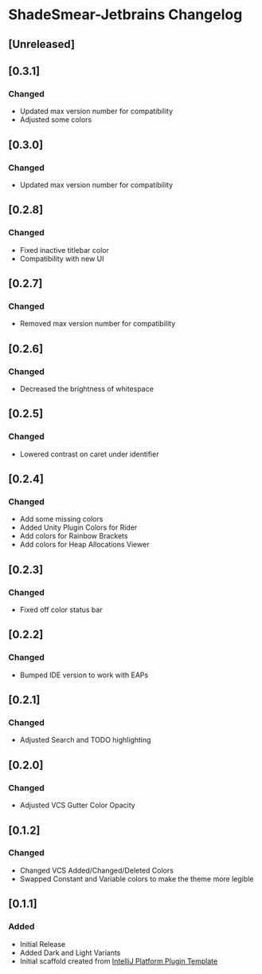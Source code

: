 <!-- Keep a Changelog guide -> https://keepachangelog.com -->

# ShadeSmear-Jetbrains Changelog

## [Unreleased]

## [0.3.1]
### Changed
- Updated max version number for compatibility
- Adjusted some colors

## [0.3.0]
### Changed
- Updated max version number for compatibility

## [0.2.8]
### Changed
- Fixed inactive titlebar color
- Compatibility with new UI

## [0.2.7]
### Changed
- Removed max version number for compatibility

## [0.2.6]
### Changed
- Decreased the brightness of whitespace

## [0.2.5]
### Changed
- Lowered contrast on caret under identifier

## [0.2.4]
### Changed
- Add some missing colors
- Added Unity Plugin Colors for Rider
- Add colors for Rainbow Brackets
- Add colors for Heap Allocations Viewer

## [0.2.3]
### Changed
- Fixed off color status bar

## [0.2.2]
### Changed
- Bumped IDE version to work with EAPs

## [0.2.1]
### Changed
- Adjusted Search and TODO highlighting

## [0.2.0]
### Changed
- Adjusted VCS Gutter Color Opacity

## [0.1.2]
### Changed
- Changed VCS Added/Changed/Deleted Colors
- Swapped Constant and Variable colors to make the theme more legible

## [0.1.1]
### Added
- Initial Release
- Added Dark and Light Variants
- Initial scaffold created from [IntelliJ Platform Plugin Template](https://github.com/JetBrains/intellij-platform-plugin-template)
